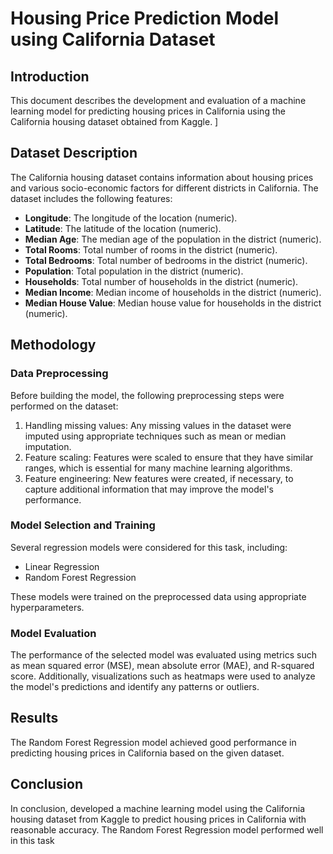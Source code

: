 # Housing Price Prediction Model using California Dataset

## Introduction

This document describes the development and evaluation of a machine learning model for predicting housing prices in California using the California housing dataset obtained from Kaggle. ]

## Dataset Description

The California housing dataset contains information about housing prices and various socio-economic factors for different districts in California. 
The dataset includes the following features:

- **Longitude**: The longitude of the location (numeric).
- **Latitude**: The latitude of the location (numeric).
- **Median Age**: The median age of the population in the district (numeric).
- **Total Rooms**: Total number of rooms in the district (numeric).
- **Total Bedrooms**: Total number of bedrooms in the district (numeric).
- **Population**: Total population in the district (numeric).
- **Households**: Total number of households in the district (numeric).
- **Median Income**: Median income of households in the district (numeric).
- **Median House Value**: Median house value for households in the district (numeric).

## Methodology

### Data Preprocessing

Before building the model, the following preprocessing steps were performed on the dataset:

1. Handling missing values: Any missing values in the dataset were imputed using appropriate techniques such as mean or median imputation.
2. Feature scaling: Features were scaled to ensure that they have similar ranges, which is essential for many machine learning algorithms.
3. Feature engineering: New features were created, if necessary, to capture additional information that may improve the model's performance.

### Model Selection and Training

Several regression models were considered for this task, including:

- Linear Regression
- Random Forest Regression

These models were trained on the preprocessed data using appropriate hyperparameters. 

### Model Evaluation

The performance of the selected model was evaluated using metrics such as mean squared error (MSE), mean absolute error (MAE), and R-squared score. Additionally, visualizations such as heatmaps were used to analyze the model's predictions and identify any patterns or outliers.

## Results

The Random Forest Regression model achieved good performance in predicting housing prices in California based on the given dataset.

## Conclusion

In conclusion, developed a machine learning model using the California housing dataset from Kaggle to predict housing prices in California with reasonable accuracy. The Random Forest Regression model performed well in this task 
